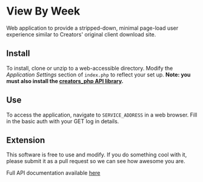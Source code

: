 # View By Week #

Web application to provide a stripped-down, minimal page-load user experience similar to Creators' original client download site.

## Install ##

To install, clone or unzip to a web-accessible directory. Modify the *Application Settings* section of `index.php` to reflect your set up. **Note: you must also install the [creators_php API library](https://github.com/creatorssyn/creators_php).** 

## Use ##

To access the application, navigate to `SERVICE_ADDRESS` in a web browser. Fill in the basic auth with your GET log in details.

## Extension ##

This software is free to use and modify. If you do something cool with it, please submit it as a pull request so we can see how awesome you are.

Full API documentation available [here](http://get.creators.com/docs/wiki)